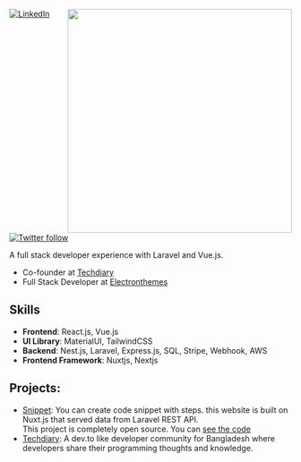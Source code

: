 [<img align="right" width="400" src="https://github-readme-stats.vercel.app/api?username=shoaibsharif&theme=tokyonight&show_icons=true"/>](https://github.com/shoaibsharif)
[![LinkedIn](https://img.shields.io/badge/%20-Connect-black?color=14171A&labelColor=212121&logo=linkedin&logoColor=ffffff)](https://www.linkedin.com/in/shoaibbsharif)
[![Twitter follow](https://img.shields.io/twitter/follow/ShoaibBinSharif?style=social)](https://twitter.com/ShoaibBinSharif)

A full stack developer experience with Laravel and Vue.js. 

- Co-founder at [Techdiary](https://www.techdiary.dev)
- Full Stack Developer at [Electronthemes](https://electronthemes.com)

## Skills
- **Frontend**: React.js, Vue.js
- **UI Library**: MaterialUI, TailwindCSS
- **Backend**: Nest.js, Laravel, Express.js, SQL, Stripe, Webhook, AWS
- **Frontend Framework**: Nuxtjs, Nextjs

## Projects:

- [Snippet](https://snippet.shoaibsharif.dev):
  You can create code snippet with steps. this website is built on Nuxt.js that served data from Laravel REST API.<br>
  This project is completely open source. You can [see the code](https://github.com/shoaibsharif/snippet_frontend)
- [Techdiary](https://www.techdiary.dev):
  A dev.to like developer community for Bangladesh where developers share their programming thoughts and knowledge.
